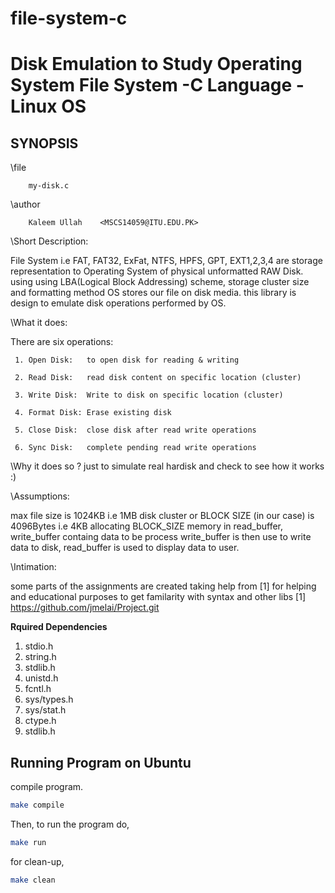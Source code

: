 # file-system-c
Disk Emulation to Study Operating System File System -C Language -Linux OS
==============================
## SYNOPSIS

\file

        my-disk.c


\author

        Kaleem Ullah    <MSCS14059@ITU.EDU.PK>


\Short Description:

   File System i.e FAT, FAT32, ExFat, NTFS, HPFS, GPT, EXT1,2,3,4
are storage representation to Operating System of physical unformatted RAW Disk.
using using LBA(Logical Block Addressing) scheme, storage cluster size and formatting method OS stores our file on disk media.
this library is design to emulate disk operations performed by OS.


\What it does:

   There are six operations: 

     1. Open Disk:   to open disk for reading & writing

     2. Read Disk:   read disk content on specific location (cluster)

     3. Write Disk:  Write to disk on specific location (cluster)

     4. Format Disk: Erase existing disk 

     5. Close Disk:  close disk after read write operations

     6. Sync Disk:   complete pending read write operations


\Why it does so ?
 just to simulate real hardisk and check to see how it works :)


\Assumptions:

 max file size is 1024KB i.e 1MB
 disk cluster or BLOCK SIZE (in our case) is 4096Bytes i.e 4KB
 allocating BLOCK_SIZE memory in read_buffer, write_buffer containg data to be process
 write_buffer is then use to write data to disk, read_buffer is used to display data to user.


\Intimation:

   some parts of the assignments are created taking help from [1]
for helping and educational purposes to get familarity with syntax and other libs
[1] https://github.com/jmelai/Project.git


**Rquired Dependencies**

1. stdio.h
2. string.h
3. stdlib.h
4. unistd.h
5. fcntl.h
6. sys/types.h
7. sys/stat.h
8. ctype.h
9. stdlib.h

## Running Program on Ubuntu

compile program.

```sh
make compile
```
Then, to run the program do,

```sh
make run
```
for clean-up,

```sh
make clean
```
